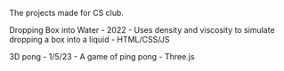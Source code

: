 The projects made for CS club. 

Dropping Box into Water - 2022 - Uses density and viscosity to simulate dropping a box into a liquid - HTML/CSS/JS

3D pong - 1/5/23 - A game of ping pong - Three.js
